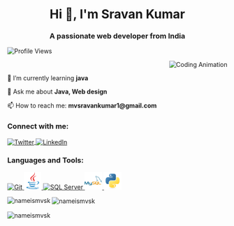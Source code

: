 <h1 align="center">Hi 👋, I'm Sravan Kumar</h1>
<h3 align="center">A passionate web developer from India</h3>

<!-- Profile views on the left side -->
<p align="left">
  <img src="https://komarev.com/ghpvc/?username=nameismvsk&label=Profile%20views&color=0e75b6&style=flat" alt="Profile Views" />
</p>
<!-- Animated GIF from Giphy on the right side -->
<p align="right">
  <img src="https://media.giphy.com/media/2IudUHdI075HL02Pkk/giphy.gif" alt="Coding Animation" width="300" />
</p>

<!-- Information section aligned to the left -->
<p align="left">🌱 I’m currently learning <b>java</b></p>
<p align="left">💬 Ask me about <b>Java, Web design</b></p>
<p align="left">📫 How to reach me: <b>mvsravankumar1@gmail.com</b></p>

<h3 align="left">Connect with me:</h3>
<p align="left">
  <a href="https://twitter.com/nameismvsk" target="blank">
    <img align="center" src="https://raw.githubusercontent.com/rahuldkjain/github-profile-readme-generator/master/src/images/icons/Social/twitter.svg" alt="Twitter" height="30" width="40" />
  </a>
  <a href="https://www.linkedin.com/in/m-v-sravankumar-253010247/" target="blank">
    <img align="center" src="https://raw.githubusercontent.com/rahuldkjain/github-profile-readme-generator/master/src/images/icons/Social/linked-in-alt.svg" alt="LinkedIn" height="30" width="40" />
  </a>
</p>

<h3 align="left">Languages and Tools:</h3>
<p align="left">
  <a href="https://git-scm.com/" target="_blank" rel="noreferrer">
    <img src="https://www.vectorlogo.zone/logos/git-scm/git-scm-icon.svg" alt="Git" width="40" height="40" />
  </a>
  <a href="https://www.java.com" target="_blank" rel="noreferrer">
    <img src="https://raw.githubusercontent.com/devicons/devicon/master/icons/java/java-original.svg" alt="Java" width="40" height="40" />
  </a>
  <a href="https://www.microsoft.com/en-us/sql-server" target="_blank" rel="noreferrer">
    <img src="https://www.svgrepo.com/show/303229/microsoft-sql-server-logo.svg" alt="SQL Server" width="40" height="40" />
  </a>
  <a href="https://www.mysql.com/" target="_blank" rel="noreferrer">
    <img src="https://raw.githubusercontent.com/devicons/devicon/master/icons/mysql/mysql-original-wordmark.svg" alt="MySQL" width="40" height="40" />
  </a>
  <a href="https://www.python.org" target="_blank" rel="noreferrer">
    <img src="https://raw.githubusercontent.com/devicons/devicon/master/icons/python/python-original.svg" alt="Python" width="40" height="40" />
  </a>
</p>

<!-- Display GitHub stats and other statistics on the left -->
<p><img align="left" src="https://github-readme-stats.vercel.app/api/top-langs?username=nameismvsk&show_icons=true&locale=en&layout=compact" alt="nameismvsk" /></p>

<p>&nbsp;<img align="center" src="https://github-readme-stats.vercel.app/api?username=nameismvsk&show_icons=true&locale=en" alt="nameismvsk" /></p>

<p><img align="center" src="https://github-readme-streak-stats.herokuapp.com/?user=nameismvsk&" alt="nameismvsk" /></p>
